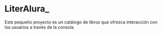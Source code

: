 # LiterAlura_
Este pequeño proyecto es un catálogo de libros que ofrezca interacción con los usuarios a través de la consola. 

